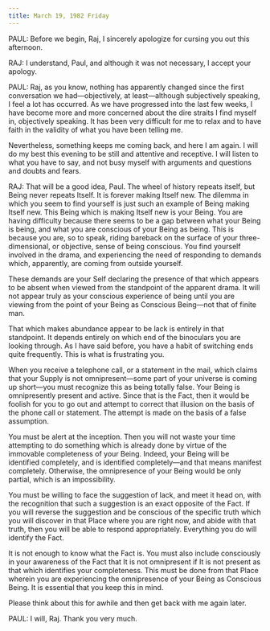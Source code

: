 ```yaml
---
title: March 19, 1982 Friday 
---
```


PAUL: Before we begin, Raj, I sincerely apologize for cursing you out this
afternoon.

RAJ: I understand, Paul, and although it was not necessary, I accept your
apology.

PAUL: Raj, as you know, nothing has apparently changed since the first
conversation we had—objectively, at least—although subjectively speaking, I
feel a lot has occurred. As we have progressed into the last few weeks, I have
become more and more concerned about the dire straits I find myself in,
objectively speaking. It has been very difficult for me to relax and to have
faith in the validity of what you have been telling me.

Nevertheless, something keeps me coming back, and here I am again. I will do my
best this evening to be still and attentive and receptive. I will listen to
what you have to say, and not busy myself with arguments and questions and
doubts and fears.

RAJ: That will be a good idea, Paul. The wheel of history repeats itself, but
Being never repeats Itself. It is forever making Itself new. The dilemma in
which you seem to find yourself is just such an example of Being making Itself
new. This Being which is making Itself new is your Being. You are having
difficulty because there seems to be a gap between what your Being is being,
and what you are conscious of your Being as being. This is because you are, so
to speak, riding bareback on the surface of your three-dimensional, or
objective, sense of being conscious. You find yourself involved in the drama,
and experiencing the need of responding to demands which, apparently, are
coming from outside yourself.

These demands are your Self declaring the presence of that which appears to be
absent when viewed from the standpoint of the apparent drama. It will not
appear truly as your conscious experience of being until you are viewing from
the point of your Being as Conscious Being—not that of finite man.

That which makes abundance appear to be lack is entirely in that standpoint. It
depends entirely on which end of the binoculars you are looking through. As I
have said before, you have a habit of switching ends quite frequently. This is
what is frustrating you.

When you receive a telephone call, or a statement in the mail, which claims
that your Supply is not omnipresent—some part of your universe is coming up
short—you must recognize this as being totally false. Your Being is
omnipresently present and active. Since that is the Fact, then it would be
foolish for you to go out and attempt to correct that illusion on the basis of
the phone call or statement. The attempt is made on the basis of a false
assumption.

You must be alert at the inception. Then you will not waste your time
attempting to do something which is already done by virtue of the immovable
completeness of your Being. Indeed, your Being will be identified completely,
and is identified completely—and that means manifest completely. Otherwise, the
omnipresence of your Being would be only partial, which is an impossibility.

You must be willing to face the suggestion of lack, and meet it head on, with
the recognition that such a suggestion is an exact opposite of the Fact. If you
will reverse the suggestion and be conscious of the specific truth which you
will discover in that Place where you are right now, and abide with that truth,
then you will be able to respond appropriately. Everything you do will identify
the Fact.

It is not enough to know what the Fact is. You must also include consciously in
your awareness of the Fact that It is not omnipresent if It is not present as
that which identifies your completeness. This must be done from that Place
wherein you are experiencing the omnipresence of your Being as Conscious Being.
It is essential that you keep this in mind.

Please think about this for awhile and then get back with me again later.

PAUL: I will, Raj. Thank you very much.

